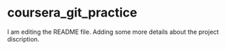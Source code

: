 # coursera_git_practice
I am editing the README file. Adding some more details about the project discription.
